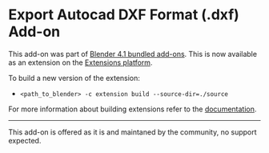 # Export Autocad DXF Format (.dxf) Add-on

This add-on was part of [Blender 4.1 bundled add-ons](https://docs.blender.org/manual/en/4.1/addons/). This is now available as an extension on the [Extensions platform](https://extensions.blender.org/add-ons/export-autocad-dxf-format-dxf).

To build a new version of the extension:
* `<path_to_blender> -c extension build --source-dir=./source`

For more information about building extensions refer to the [documentation](https://docs.blender.org/manual/en/dev/extensions/getting_started.html).

---

This add-on is offered as it is and maintaned by the community, no support expected.